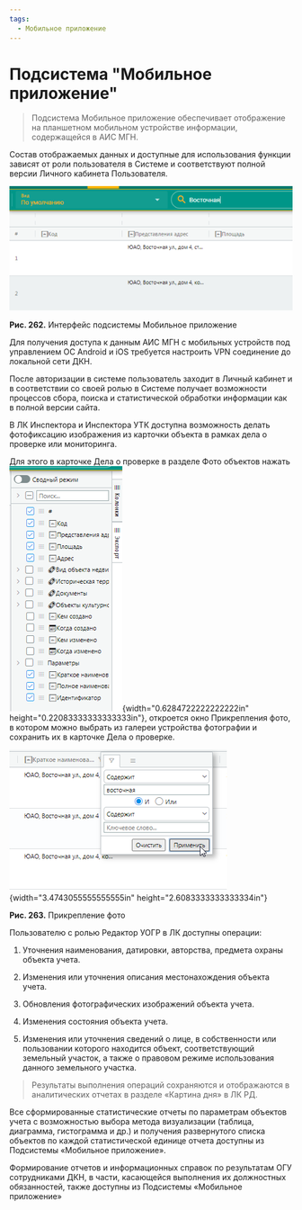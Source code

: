 ```yaml
---
tags:
  - Мобильное приложение
---
```

Подсистема \"Мобильное приложение\"
===================================

> Подсистема Мобильное приложение обеспечивает отображение на планшетном
> мобильном устройстве информации, содержащейся в АИС МГН.

Состав отображаемых данных и доступные для использования функции зависят
от роли пользователя в Системе и соответствуют полной версии Личного
кабинета Пользователя.

![](../images/media/image1.png)

**Рис. 262.** Интерфейс подсистемы Мобильное приложение

Для получения доступа к данным АИС МГН с мобильных устройств под
управлением ОС Android и iOS требуется настроить VPN соединение до
локальной сети ДКН.

После авторизации в системе пользователь заходит в Личный кабинет и в
соответствии со своей ролью в Системе получает возможности процессов
сбора, поиска и статистической обработки информации как в полной версии
сайта.

В ЛК Инспектора и Инспектора УТК доступна возможность делать
фотофиксацию изображения из карточки объекта в рамках дела о проверке
или мониторинга.

Для этого в карточке Дела о проверке в разделе Фото объектов нажать
![](../images/media/image2.png){width="0.6284722222222222in"
height="0.22083333333333333in"}, откроется окно Прикрепления фото, в
котором можно выбрать из галереи устройства фотографии и сохранить их в
карточке Дела о проверке.

![](../images/media/image3.png){width="3.4743055555555555in"
height="2.6083333333333334in"}

**Рис. 263.** Прикрепление фото

Пользователю с ролью Редактор УОГР в ЛК доступны операции:

1.  Уточнения наименования, датировки, авторства, предмета охраны
    объекта учета.

2.  Изменения или уточнения описания местонахождения объекта учета.

3.  Обновления фотографических изображений объекта учета.

4.  Изменения состояния объекта учета.

5.  Изменения или уточнения сведений о лице, в собственности или
    пользовании которого находится объект, соответствующий земельный
    участок, а также о правовом режиме использования данного земельного
    участка.

> Результаты выполнения операций сохраняются и отображаются в
> аналитических отчетах в разделе «Картина дня» в ЛК РД.

Все сформированные статистические отчеты по параметрам объектов учета с
возможностью выбора метода визуализации (таблица, диаграмма, гистограмма
и др.) и получения развернутого списка объектов по каждой статистической
единице отчета доступны из Подсистемы «Мобильное приложение».

Формирование отчетов и информационных справок по результатам ОГУ
сотрудниками ДКН, в части, касающейся выполнения их должностных
обязанностей, также доступны из Подсистемы «Мобильное приложение»
